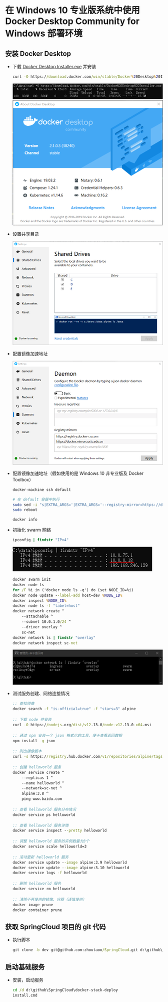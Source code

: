 # 在 Windows 10 专业版系统中使用 Docker Desktop Community for Windows 部署环境

## 安装 Docker Desktop

* 下载 [Docker Desktop Installer.exe](https://download.docker.com/win/stable/Docker%20Desktop%20Installer.exe) 并安装

    ```bat
    curl -O https://download.docker.com/win/stable/Docker%20Desktop%20Installer.exe
    ```

    ![Installer](png/installer.png)
    ![Docker](png/docker.png)

* 设置共享目录

    ![Shared Drives](png/shared_drives.png)

* 配置镜像加速地址

    ![Daemon](png/daemon.png)

* 配置镜像加速地址（假如使用的是 Windows 10 非专业版及 Docker Toolbox）

    ```bat
    docker-machine ssh default 
    ```

    ```bash
    # 在 default 容器中执行
    sudo sed -i "s|EXTRA_ARGS='|EXTRA_ARGS='--registry-mirror=https://docker.mirrors.ustc.edu.cn |g" /var/lib/boot2docker/profile 
    sudo reboot
    ```

    ```bat
    docker info
    ```

* 初始化 swarm 网络

    ```bat
    ipconfig | findstr "IPv4"
    ```

    ![ip](png/ip.png)

    ```bat
    docker swarm init
    docker node ls
    for /F %i in ('docker node ls -q') do (set NODE_ID=%i)
    docker node update --label-add host=dev %NODE_ID%
    docker inspect %NODE_ID%
    docker node ls -f "label=host"
    docker network create ^
        --attachable ^
        --subnet 10.0.1.0/24 ^
        --driver overlay ^
        sc-net
    docker network ls | findstr "overlay"
    docker network inspect sc-net
    ```

    ![My Net](png/sc-net.png)

* 测试服务创建、网络连接情况

    ```bat
    :: 查找镜像
    docker search -f "is-official=true" -f "stars=3" alpine

    :: 下载 node 并安装
    curl -O https://nodejs.org/dist/v12.13.0/node-v12.13.0-x64.msi
  
    :: 通过 npm 安装一个 json 格式化的工具，便于查看返回数据
    npm install -g json

    :: 列出镜像版本
    curl -s https://registry.hub.docker.com/v1/repositories/alpine/tags | json | findstr name

    :: 创建 helloworld 服务
    docker service create ^
        --replicas 1 ^
        --name helloworld ^
        --network=sc-net ^
        alpine:3.8 ^
        ping www.baidu.com

    :: 查看 helloworld 服务分布情况
    docker service ps helloworld

    :: 查看 helloworld 服务详情
    docker service inspect --pretty helloworld

    :: 调整 helloworld 服务的实例数量为3个
    docker service scale helloworld=3

    :: 滚动更新 helloworld 服务
    docker service update --image alpine:3.9 helloworld
    docker service update --image alpine:3.10 helloworld
    docker service logs -f helloworld

    :: 删除 helloworld 服务
    docker service rm helloworld

    :: 清除不再使用的镜像、容器（谨慎使用）
    docker image prune
    docker container prune
    ```

## 获取 SpringCloud 项目的 git 代码

* 执行脚本

    ```bat
    git clone -b dev git@github.com:zhoutaoo/SpringCloud.git d:\github\SpringCloud
    ```

## 启动基础服务

* 安装，启动服务

    ```bat
    cd /d d:\github\SpringCloud\docker-stack-deploy
    install.cmd
    ```
